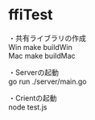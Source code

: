# ffiTest  
 
・共有ライブラリの作成  
Win make buildWin  
Mac make buildMac  
 
・Serverの起動  
go run ./server/main.go  
 
・Crientの起動  
node test.js  
 
